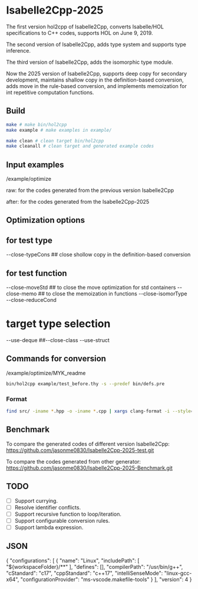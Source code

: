 # Isabelle2Cpp-2025

The first version hol2cpp of Isabelle2Cpp, converts Isabelle/HOL specifications to C++ codes, supports HOL on June 9, 2019.

The second version of Isabelle2Cpp, adds type system and supports type inference.

The third version of Isabelle2Cpp, adds the isomorphic type module.

Now the 2025 version of Isabelle2Cpp, supports deep copy for secondary development, maintains shallow copy in the definition-based conversion, adds move in the rule-based conversion, and implements memoization for int repetitive computation functions.

## Build

```bash
make # make bin/hol2cpp
make example # make examples in example/

make clean # clean target bin/hol2cpp
make cleanall # clean target and generated example codes
```

## Input examples

/example/optimize

raw: for the codes generated from the previous version Isabelle2Cpp

after: for the codes generated from the Isabelle2Cpp-2025

## Optimization options

## for test type

--close-typeCons   ## close shollow copy in the definition-based conversion

## for test function 

--close-moveStd   ## to close the move optimization for std containers
--close-memo   ## to close the memoization in functions
--close-isomorType    
--close-reduceCond

# target type selection
--use-deque
##--close-class
--use-struct

## Commands for conversion
/example/optimize/MYK_readme

```bash
bin/hol2cpp example/test_before.thy -s --predef bin/defs.pre
```

### Format

```bash
find src/ -iname *.hpp -o -iname *.cpp | xargs clang-format -i --style=Mozilla
```

## Benchmark
To compare the generated codes of different version Isabelle2Cpp:
https://github.com/jasonme0830/Isabelle2Cpp-2025-test.git

To compare the codes generated from other generator: 
https://github.com/jasonme0830/Isabelle2Cpp-2025-Benchmark.git 


## TODO

- [ ] Support currying.
- [ ] Resolve identifier conflicts.
- [ ] Support recursive function to loop/iteration.
- [ ] Support configurable conversion rules.
- [ ] Support lambda expression.

## JSON

{
    "configurations": [
        {
            "name": "Linux",
            "includePath": [
                "${workspaceFolder}/**"
            ],
            "defines": [],
            "compilerPath": "/usr/bin/g++",
            "cStandard": "c17",
            "cppStandard": "c++17",
            "intelliSenseMode": "linux-gcc-x64",
            "configurationProvider": "ms-vscode.makefile-tools"
        }
    ],
    "version": 4
}

